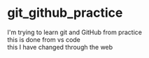 # git_github_practice
I'm trying to learn git and GitHub from practice 
<br>
this is done from vs code
<br>
this I have changed through the web
